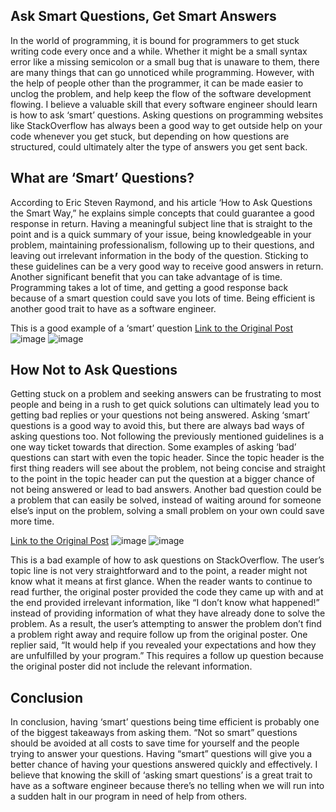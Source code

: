 ## Ask Smart Questions, Get Smart Answers

In the world of programming, it is bound for programmers to get stuck writing code every once and a while. Whether it might be a small syntax error like a missing semicolon or a small bug that is unaware to them, there are many things that can go unnoticed while programming. However, with the help of people other than the programmer, it can be made easier to unclog the problem, and help keep the flow of the software development flowing. I believe a valuable skill that every software engineer should learn is how to ask ‘smart’ questions. Asking questions on programming websites like StackOverflow has always been a good way to get outside help on your code whenever you get stuck, but depending on how questions are structured, could ultimately alter the type of answers you get sent back.

## What are ‘Smart’ Questions?
According to Eric Steven Raymond, and his article ‘How to Ask Questions the Smart Way,” he explains simple concepts that could guarantee a good response in return. Having a meaningful subject line that is straight to the point and is a quick summary of your issue, being knowledgeable in your problem, maintaining professionalism, following up to their questions, and leaving out irrelevant information in the body of the question. Sticking to these guidelines can be a very good way to receive good answers in return. Another significant benefit that you can take advantage of is time. Programming takes a lot of time, and getting a good response back because of a smart question could save you lots of time. Being efficient is another good trait to have as a software engineer.

This is a good example of a ‘smart’ question 
[Link to the Original Post](https://softwareengineering.stackexchange.com/questions/455423/how-to-handle-data-intensive-functionality-of-domain-objects-in-clean-architectu)
![image](https://github.com/user-attachments/assets/d40389bf-44a0-4942-a6bf-fa4b0ef18dec)
![image](https://github.com/user-attachments/assets/22cfea46-d24d-4d97-9cff-5f3bbfd639f4)

## How Not to Ask Questions

Getting stuck on a problem and seeking answers can be frustrating to most people and being in a rush to get quick solutions can ultimately lead you to getting bad replies or your questions not being answered. Asking ‘smart’ questions is a good way to avoid this, but there are always bad ways of asking questions too. Not following the previously mentioned guidelines is a one way ticket towards that direction. Some examples of asking ‘bad’ questions can start with even the topic header. Since the topic header is the first thing readers will see about the problem, not being concise and straight to the point in the topic header can put the question at a bigger chance of not being answered or lead to bad answers. Another bad question could be a problem that can easily be solved, instead of waiting around for someone else’s input on the problem, solving a small problem on your own could save more time.

[Link to the Original Post](https://stackoverflow.com/questions/37123706/lex-and-yacc-to-make-compiler)
![image](https://github.com/user-attachments/assets/af4e1468-4d97-41c0-bbb7-743fe44399fb)
![image](https://github.com/user-attachments/assets/2568cb4e-8914-4fa1-b734-cb851a965493)


This is a bad example of how to ask questions on StackOverflow. The user’s topic line is not very straightforward and to the point, a reader might not know what it means at first glance. When the reader wants to continue to read further, the original poster provided the code they came up with and at the end provided irrelevant information, like “I don’t know what happened!” instead of providing information of what they have already done to solve the problem. As a result, the user’s attempting to answer the problem don’t find a problem right away and require follow up from the original poster. One replier said, “It would help if you revealed your expectations and how they are unfulfilled by your program.” This requires a follow up question because the original poster did not include the relevant information.


## Conclusion

In conclusion, having ‘smart’ questions being time efficient is probably one of the biggest takeaways from asking them. “Not so smart” questions should be avoided at all costs to save time for yourself and the people trying to answer your questions. Having “smart” questions will give you a better chance of having your questions answered quickly and effectively. I believe that knowing the skill of ‘asking smart questions’ is a great trait to have as a software engineer because there’s no telling when we will run into a sudden halt in our program in need of help from others.
